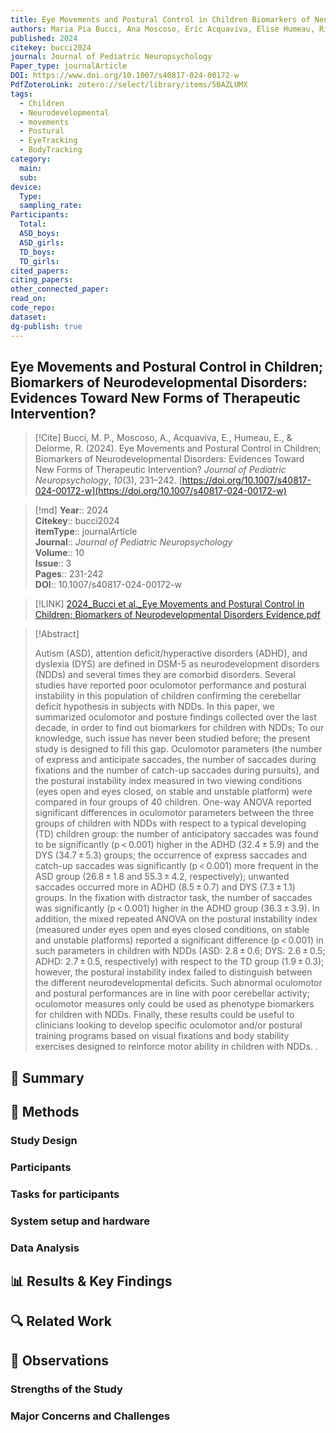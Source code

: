 ```yaml
---
title: Eye Movements and Postural Control in Children Biomarkers of Neurodevelopmental Disorders Evidences Toward New Forms of Therapeutic Intervention
authors: Maria Pia Bucci, Ana Moscoso, Eric Acquaviva, Elise Humeau, Richard Delorme
published: 2024
citekey: bucci2024
journal: Journal of Pediatric Neuropsychology
Paper_type: journalArticle
DOI: https://www.doi.org/10.1007/s40817-024-00172-w
PdfZoteroLink: zotero://select/library/items/5BAZLUMX
tags:
  - Children
  - Neurodevelopmental
  - movements
  - Postural
  - EyeTracking
  - BodyTracking
category:
  main: 
  sub: 
device:
  Type: 
  sampling_rate: 
Participants:
  Total: 
  ASD_boys: 
  ASD_girls: 
  TD_boys: 
  TD_girls: 
cited_papers: 
citing_papers: 
other_connected_paper: 
read_on: 
code_repo: 
dataset: 
dg-publish: true
---
```


## Eye Movements and Postural Control in Children; Biomarkers of Neurodevelopmental Disorders: Evidences Toward New Forms of Therapeutic Intervention?

> [!Cite]
> Bucci, M. P., Moscoso, A., Acquaviva, E., Humeau, E., & Delorme, R. (2024). Eye Movements and Postural Control in Children; Biomarkers of Neurodevelopmental Disorders: Evidences Toward New Forms of Therapeutic Intervention? _Journal of Pediatric Neuropsychology_, _10_(3), 231–242. [https://doi.org/10.1007/s40817-024-00172-w](https://doi.org/10.1007/s40817-024-00172-w)


>[!md]
> **Year**:: 2024   
> **Citekey**:: bucci2024  
> **itemType**:: journalArticle  
> **Journal**:: *Journal of Pediatric Neuropsychology*  
> **Volume**:: 10  
> **Issue**:: 3   
> **Pages**:: 231-242  
> **DOI**:: 10.1007/s40817-024-00172-w    

> [!LINK] 
> [2024_Bucci et al._Eye Movements and Postural Control in Children; Biomarkers of Neurodevelopmental Disorders Evidence.pdf](zotero://select/library/items/FSGC6H9J)

> [!Abstract]
>
> Autism (ASD), attention deficit/hyperactive disorders (ADHD), and dyslexia (DYS) are defined in DSM-5 as neurodevelopment disorders (NDDs) and several times they are comorbid disorders. Several studies have reported poor oculomotor performance and postural instability in this population of children confirming the cerebellar deficit hypothesis in subjects with NDDs. In this paper, we summarized oculomotor and posture findings collected over the last decade, in order to find out biomarkers for children with NDDs; To our knowledge, such issue has never been studied before; the present study is designed to fill this gap. Oculomotor parameters (the number of express and anticipate saccades, the number of saccades during fixations and the number of catch-up saccades during pursuits), and the postural instability index measured in two viewing conditions (eyes open and eyes closed, on stable and unstable platform) were compared in four groups of 40 children. One-way ANOVA reported significant differences in oculomotor parameters between the three groups of children with NDDs with respect to a typical developing (TD) children group: the number of anticipatory saccades was found to be significantly (p < 0.001) higher in the ADHD (32.4 ± 5.9) and the DYS (34.7 ± 5.3) groups; the occurrence of express saccades and catch-up saccades was significantly (p < 0.001) more frequent in the ASD group (26.8 ± 1.8 and 55.3 ± 4.2, respectively); unwanted saccades occurred more in ADHD (8.5 ± 0.7) and DYS (7.3 ± 1.1) groups. In the fixation with distractor task, the number of saccades was significantly (p < 0.001) higher in the ADHD group (36.3 ± 3.9). In addition, the mixed repeated ANOVA on the postural instability index (measured under eyes open and eyes closed conditions, on stable and unstable platforms) reported a significant difference (p < 0.001) in such parameters in children with NDDs (ASD: 2.8 ± 0.6; DYS: 2.6 ± 0.5; ADHD: 2.7 ± 0.5, respectively) with respect to the TD group (1.9 ± 0.3); however, the postural instability index failed to distinguish between the different neurodevelopmental deficits. Such abnormal oculomotor and postural performances are in line with poor cerebellar activity; oculomotor measures only could be used as phenotype biomarkers for children with NDDs. Finally, these results could be useful to clinicians looking to develop specific oculomotor and/or postural training programs based on visual fixations and body stability exercises designed to reinforce motor ability in children with NDDs.
>.
> 

## 📌 Summary


## 🔬 Methods 

### Study Design

### Participants

### Tasks for participants

### System setup and hardware

### Data Analysis

## 📊 Results & Key Findings 


## 🔍 Related Work 



## 📝 Observations

### Strengths of the Study

### Major Concerns and Challenges